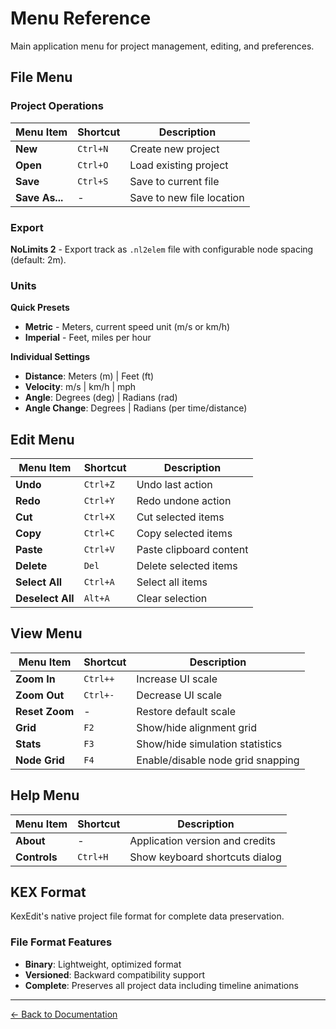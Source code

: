 # Menu Reference

Main application menu for project management, editing, and preferences.

## File Menu

### Project Operations

| Menu Item      | Shortcut | Description               |
| -------------- | -------- | ------------------------- |
| **New**        | `Ctrl+N` | Create new project        |
| **Open**       | `Ctrl+O` | Load existing project     |
| **Save**       | `Ctrl+S` | Save to current file      |
| **Save As...** | -        | Save to new file location |

### Export

**NoLimits 2** - Export track as `.nl2elem` file with configurable node spacing (default: 2m).

### Units

**Quick Presets**

-   **Metric** - Meters, current speed unit (m/s or km/h)
-   **Imperial** - Feet, miles per hour

**Individual Settings**

-   **Distance**: Meters (m) | Feet (ft)
-   **Velocity**: m/s | km/h | mph
-   **Angle**: Degrees (deg) | Radians (rad)
-   **Angle Change**: Degrees | Radians (per time/distance)

## Edit Menu

| Menu Item        | Shortcut | Description             |
| ---------------- | -------- | ----------------------- |
| **Undo**         | `Ctrl+Z` | Undo last action        |
| **Redo**         | `Ctrl+Y` | Redo undone action      |
| **Cut**          | `Ctrl+X` | Cut selected items      |
| **Copy**         | `Ctrl+C` | Copy selected items     |
| **Paste**        | `Ctrl+V` | Paste clipboard content |
| **Delete**       | `Del`    | Delete selected items   |
| **Select All**   | `Ctrl+A` | Select all items        |
| **Deselect All** | `Alt+A`  | Clear selection         |

## View Menu

| Menu Item      | Shortcut | Description                       |
| -------------- | -------- | --------------------------------- |
| **Zoom In**    | `Ctrl++` | Increase UI scale                 |
| **Zoom Out**   | `Ctrl+-` | Decrease UI scale                 |
| **Reset Zoom** | -        | Restore default scale             |
| **Grid**       | `F2`     | Show/hide alignment grid          |
| **Stats**      | `F3`     | Show/hide simulation statistics   |
| **Node Grid**  | `F4`     | Enable/disable node grid snapping |

## Help Menu

| Menu Item    | Shortcut | Description                     |
| ------------ | -------- | ------------------------------- |
| **About**    | -        | Application version and credits |
| **Controls** | `Ctrl+H` | Show keyboard shortcuts dialog  |

## KEX Format

KexEdit's native project file format for complete data preservation.

### File Format Features

-   **Binary**: Lightweight, optimized format
-   **Versioned**: Backward compatibility support
-   **Complete**: Preserves all project data including timeline animations

---

[← Back to Documentation](../)
